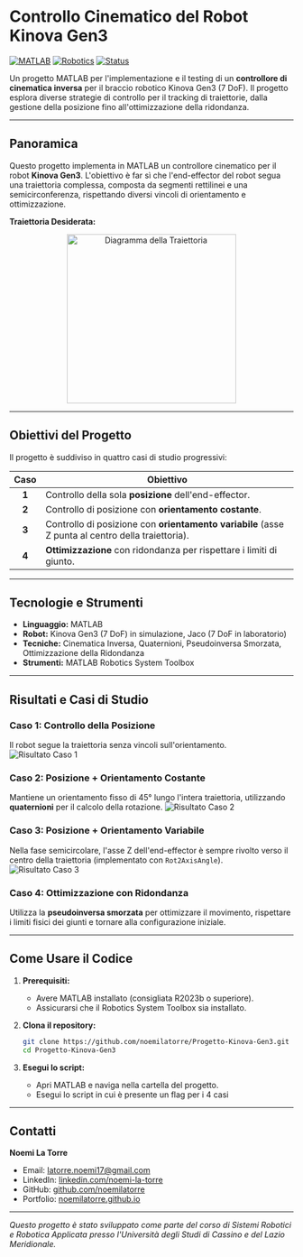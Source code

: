 # Controllo Cinematico del Robot Kinova Gen3

[![MATLAB](https://img.shields.io/badge/MATLAB-R2023b-orange?logo=mathworks)](https://www.mathworks.com/)
[![Robotics](https://img.shields.io/badge/Robotics-Kinova%20Gen3-blue)](https://www.kinovarobotics.com/)
[![Status](https://img.shields.io/badge/Status-Completed-success)]()

Un progetto MATLAB per l'implementazione e il testing di un **controllore di cinematica inversa** per il braccio robotico Kinova Gen3 (7 DoF). Il progetto esplora diverse strategie di controllo per il tracking di traiettorie, dalla gestione della posizione fino all'ottimizzazione della ridondanza.

---

## Panoramica

Questo progetto implementa in MATLAB un controllore cinematico per il robot **Kinova Gen3**. L'obiettivo è far sì che l'end-effector del robot segua una traiettoria complessa, composta da segmenti rettilinei e una semicirconferenza, rispettando diversi vincoli di orientamento e ottimizzazione.

**Traiettoria Desiderata:**
<center>
<img src="https://github.com/user-attachments/assets/e055772a-ed1b-436a-9ab4-45c34f6d1ae1" width="300" alt="Diagramma della Traiettoria">
</center>

---

## Obiettivi del Progetto

Il progetto è suddiviso in quattro casi di studio progressivi:

| Caso | Obiettivo | 
|:----:|-----------|
| **1** | Controllo della sola **posizione** dell'end-effector. | 
| **2** | Controllo di posizione con **orientamento costante**. | 
| **3** | Controllo di posizione con **orientamento variabile** (asse Z punta al centro della traiettoria). | 
| **4** | **Ottimizzazione** con ridondanza per rispettare i limiti di giunto. | 

---

## Tecnologie e Strumenti

- **Linguaggio:** MATLAB
- **Robot:** Kinova Gen3 (7 DoF) in simulazione, Jaco (7 DoF in laboratorio)
- **Tecniche:** Cinematica Inversa, Quaternioni, Pseudoinversa Smorzata, Ottimizzazione della Ridondanza
- **Strumenti:** MATLAB Robotics System Toolbox

---

## Risultati e Casi di Studio

### Caso 1: Controllo della Posizione
Il robot segue la traiettoria senza vincoli sull'orientamento.
![Risultato Caso 1](https://github.com/user-attachments/assets/5eb3a7b8-4f60-4795-9b6a-2bac86539014)

### Caso 2: Posizione + Orientamento Costante
Mantiene un orientamento fisso di 45° lungo l'intera traiettoria, utilizzando **quaternioni** per il calcolo della rotazione.
![Risultato Caso 2](https://github.com/user-attachments/assets/b3bee8dd-4172-412b-bbf9-bdacf6ce3bbc)

### Caso 3: Posizione + Orientamento Variabile
Nella fase semicircolare, l'asse Z dell'end-effector è sempre rivolto verso il centro della traiettoria (implementato con `Rot2AxisAngle`).
![Risultato Caso 3](https://github.com/user-attachments/assets/a948569a-8134-4a69-a744-79d96105df7e)

### Caso 4: Ottimizzazione con Ridondanza
Utilizza la **pseudoinversa smorzata** per ottimizzare il movimento, rispettare i limiti fisici dei giunti e tornare alla configurazione iniziale.

---

## Come Usare il Codice

1.  **Prerequisiti:**
    - Avere MATLAB installato (consigliata R2023b o superiore).
    - Assicurarsi che il Robotics System Toolbox sia installato.

2.  **Clona il repository:**
    ```bash
    git clone https://github.com/noemilatorre/Progetto-Kinova-Gen3.git
    cd Progetto-Kinova-Gen3
    ```

3.  **Esegui lo script:**
    - Apri MATLAB e naviga nella cartella del progetto.
    - Esegui lo script in cui è presente un flag per i 4 casi
    

---

## Contatti

**Noemi La Torre**

- Email: latorre.noemi17@gmail.com
- LinkedIn: [linkedin.com/noemi-la-torre](https://www.linkedin.com/in/noemi-la-torre)
- GitHub: [github.com/noemilatorre](https://github.com/noemilatorre)
- Portfolio: [noemilatorre.github.io](https://noemilatorre.github.io)

---
*Questo progetto è stato sviluppato come parte del corso di Sistemi Robotici e Robotica Applicata presso l'Università degli Studi di Cassino e del Lazio Meridionale.*
